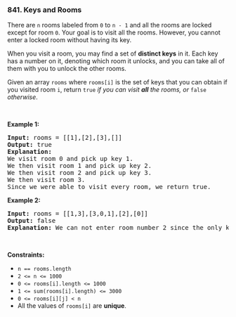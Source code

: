 <h3 align="left"> 841. Keys and Rooms</h3>
<div><p>There are <code>n</code> rooms labeled from <code>0</code> to <code>n - 1</code>&nbsp;and all the rooms are locked except for room <code>0</code>. Your goal is to visit all the rooms. However, you cannot enter a locked room without having its key.</p>

<p>When you visit a room, you may find a set of <strong>distinct keys</strong> in it. Each key has a number on it, denoting which room it unlocks, and you can take all of them with you to unlock the other rooms.</p>

<p>Given an array <code>rooms</code> where <code>rooms[i]</code> is the set of keys that you can obtain if you visited room <code>i</code>, return <code>true</code> <em>if you can visit <strong>all</strong> the rooms, or</em> <code>false</code> <em>otherwise</em>.</p>

<p>&nbsp;</p>
<p><strong>Example 1:</strong></p>

<pre><strong>Input:</strong> rooms = [[1],[2],[3],[]]
<strong>Output:</strong> true
<strong>Explanation:</strong> 
We visit room 0 and pick up key 1.
We then visit room 1 and pick up key 2.
We then visit room 2 and pick up key 3.
We then visit room 3.
Since we were able to visit every room, we return true.
</pre>

<p><strong>Example 2:</strong></p>

<pre><strong>Input:</strong> rooms = [[1,3],[3,0,1],[2],[0]]
<strong>Output:</strong> false
<strong>Explanation:</strong> We can not enter room number 2 since the only key that unlocks it is in that room.
</pre>

<p>&nbsp;</p>
<p><strong>Constraints:</strong></p>

<ul>
	<li><code>n == rooms.length</code></li>
	<li><code>2 &lt;= n &lt;= 1000</code></li>
	<li><code>0 &lt;= rooms[i].length &lt;= 1000</code></li>
	<li><code>1 &lt;= sum(rooms[i].length) &lt;= 3000</code></li>
	<li><code>0 &lt;= rooms[i][j] &lt; n</code></li>
	<li>All the values of <code>rooms[i]</code> are <strong>unique</strong>.</li>
</ul>
</div>